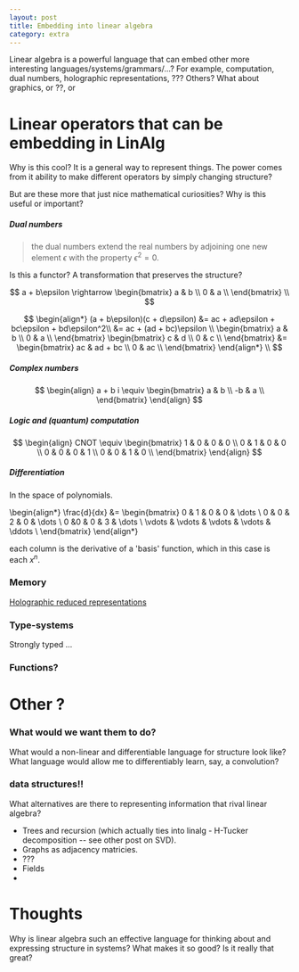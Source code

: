 ```yaml
---
layout: post
title: Embedding into linear algebra
category: extra
---
```


Linear algebra is a powerful language that can embed other more interesting languages/systems/grammars/...? For example, computation, dual numbers, holographic representations, ???
Others? What about graphics, or ??, or


# Linear operators that can be embedding in LinAlg

Why is this cool? It is a general way to represent things. The power comes from it ability to make different operators by simply changing structure?

But are these more that just nice mathematical curiosities? Why is this useful or important?

##### Dual numbers

> the dual numbers extend the real numbers by adjoining one new element $\epsilon$ with the property $\epsilon^2 = 0$.

<side>Is this a functor? A transformation that preserves the structure?</side>

$$
a + b\epsilon \rightarrow
\begin{bmatrix}
a & b \\
0 & a \\
\end{bmatrix} \\
$$


$$
\begin{align*}
 (a + b\epsilon)(c + d\epsilon) &= ac + ad\epsilon + bc\epsilon + bd\epsilon^2\\
 &= ac + (ad + bc)\epsilon \\
\begin{bmatrix}
a & b \\
0 & a \\
\end{bmatrix}
\begin{bmatrix}
c & d \\
0 & c \\
\end{bmatrix}
&=
\begin{bmatrix}
ac & ad + bc \\
0 & ac \\
\end{bmatrix}
\end{align*} \\
$$


##### Complex numbers

$$
\begin{align}
a + b i \equiv
\begin{bmatrix}
a & b \\
-b & a \\
\end{bmatrix}
\end{align}
$$

##### Logic and (quantum) computation


$$
\begin{align}
CNOT \equiv
\begin{bmatrix}
1 & 0 & 0 & 0 \\
0 & 1 & 0 & 0 \\
0 & 0 & 0 & 1 \\
0 & 0 & 1 & 0 \\
\end{bmatrix}
\end{align}
$$

##### Differentiation

In the space of polynomials.

\begin{align*}
\frac{d}{dx} &= \begin{bmatrix}
0 & 1 & 0 & 0 & \dots \\
0 & 0 & 2 & 0 &  \dots \\
0 &0 & 0 & 3 & \dots \\
\vdots & \vdots & \vdots & \vdots & \ddots \\
\end{bmatrix}
\end{align*}

each column is the derivative of a 'basis' function, which in this case is each $x^n$.




### Memory

[Holographic reduced representations](http://www2.fiit.stuba.sk/~kvasnicka/CognitiveScience/6.prednaska/plate.ieee95.pdf)



### Type-systems

Strongly typed …


### Functions?




# Other ?

### What would we want them to do?

What would a non-linear and differentiable language for structure look like? What language would allow me to differentiably learn, say, a convolution?


### data structures!!

What alternatives are there to representing information that rival linear algebra?
* Trees and recursion (which actually ties into linalg - H-Tucker decomposition -- see other post on SVD).
* Graphs as adjacency matricies.
* ???
* Fields
*


# Thoughts

Why is linear algebra such an effective language for thinking about and expressing structure in systems?
What makes it so good? Is it really that great?
